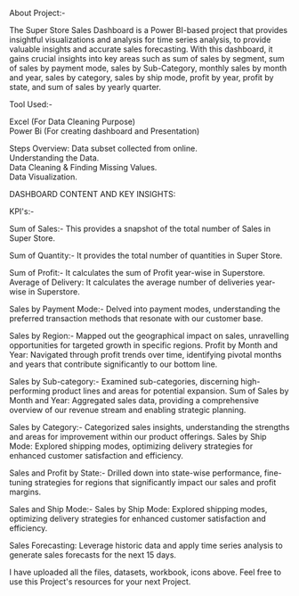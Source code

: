 About Project:-

The Super Store Sales Dashboard is a Power BI-based project that provides insightful visualizations and analysis for time series analysis, to provide valuable insights and accurate sales forecasting. With this dashboard, it gains crucial insights into key areas such as sum of sales by segment, sum of sales by payment mode, sales by Sub-Category, monthly sales by month and year, sales by category, sales by ship mode, profit by year, profit by state, and sum of sales by yearly quarter.

Tool Used:-

Excel (For Data Cleaning Purpose)  
Power Bi (For creating dashboard and Presentation)

Steps Overview: 
Data subset collected from online.  
Understanding the Data.  
Data Cleaning & Finding Missing Values.  
Data Visualization.


DASHBOARD CONTENT AND KEY INSIGHTS: 

KPI's:- 

Sum of Sales:-  This provides a snapshot of the total number of Sales in Super Store. 

Sum of Quantity:-  It provides the total number of quantities in Super Store. 

Sum of Profit:-  It calculates the sum of Profit year-wise in Superstore. Average of Delivery: It calculates the average number of deliveries year-wise in Superstore.

Sales by Payment Mode:-  Delved into payment modes, understanding the preferred transaction methods that resonate with our customer base.

Sales by Region:-  Mapped out the geographical impact on sales, unravelling opportunities for targeted growth in specific regions.
Profit by Month and Year: Navigated through profit trends over time, identifying pivotal months and years that contribute significantly to our bottom line.

Sales by Sub-category:-  Examined sub-categories, discerning high-performing product lines and areas for potential expansion.
Sum of Sales by Month and Year: Aggregated sales data, providing a comprehensive overview of our revenue stream and enabling strategic planning.

Sales by Category:-  Categorized sales insights, understanding the strengths and areas for improvement within our product offerings. Sales by Ship Mode: Explored shipping modes, optimizing delivery strategies for enhanced customer satisfaction and efficiency.

Sales and Profit by State:-  Drilled down into state-wise performance, fine-tuning strategies for regions that significantly impact our sales and profit margins.

Sales and Ship Mode:-  Sales by Ship Mode: Explored shipping modes, optimizing delivery strategies for enhanced customer satisfaction and efficiency.

Sales Forecasting:
Leverage historic data and apply time series analysis to generate sales forecasts for the next 15 days.


I have uploaded all the files, datasets, workbook, icons above. Feel free to use this Project's resources for your next Project.
